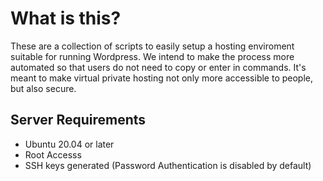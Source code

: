 
# What is this?
These are a collection of scripts to easily setup a hosting enviroment suitable for running Wordpress. We intend to make the process more automated so that users do not need to copy or enter in commands. It's meant to make virtual private hosting not only more accessible to people, but also secure.

## Server Requirements
* Ubuntu 20.04 or later
* Root Accesss
* SSH keys generated (Password Authentication is disabled by default)
